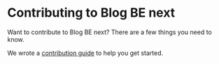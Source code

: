 # Contributing to Blog BE next

Want to contribute to Blog BE next? There are a few things you need to know.

We wrote a [contribution guide](https://reactjs.org/contributing/how-to-contribute.html) to help you get started.
